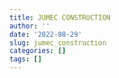 ```yaml
---
title: JUMEC CONSTRUCTION
author: ''
date: '2022-08-29'
slug: jumec_construction
categories: []
tags: []
---
```


